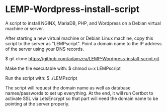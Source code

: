 # LEMP-Wordpress-install-script
A script to install NGINX, MariaDB, PHP, and Wordpress on a Debian virtual machine or server.

After starting a new virtual machine or Debian Linux machine, copy this script to the server as "LEMPscript".
Point a domain name to the IP address of the server using your DNS records.

$ git clone https://github.com/adamzea/LEMP-Wordpress-install-script.git

Make the file executable with:
$ chmod u+x LEMPscript

Run the script with:
$ ./LEMPscript

The script will request the domain name as well as database names/passwords to set up everything. At the end, it will run Certbot to activate SSL via LetsEncrypt so that part will need the domain name to be pointing at the server properly. 
